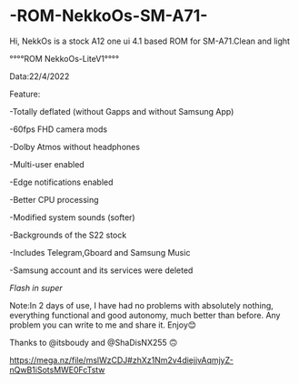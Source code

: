 # -ROM-NekkoOs-SM-A71-
Hi, NekkOs is a stock A12 one ui 4.1 based ROM for SM-A71.Clean and light

°°°°ROM NekkoOs-LiteV1°°°°


Data:22/4/2022

 Feature:

-Totally deflated (without Gapps and without Samsung App)

-60fps FHD camera mods

-Dolby Atmos without headphones

-Multi-user enabled

-Edge notifications enabled 

-Better CPU processing

-Modified system sounds (softer)

-Backgrounds of the S22 stock

-Includes Telegram,Gboard and Samsung Music

-Samsung account and its services were deleted


*Flash in super*


Note:In 2 days of use, I have had no problems with absolutely nothing, everything functional and good autonomy, much better than before. Any problem you can write to me and share it. Enjoy😊


Thanks to @itsboudy and @ShaDisNX255 🙃


https://mega.nz/file/mslWzCDJ#zhXz1Nm2v4diejjvAqmjyZ-nQwB1iSotsMWE0FcTstw
